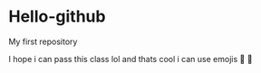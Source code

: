 # Hello-github
My first repository

I hope i can pass this class lol and thats cool i can use emojis 🤿 :car:
